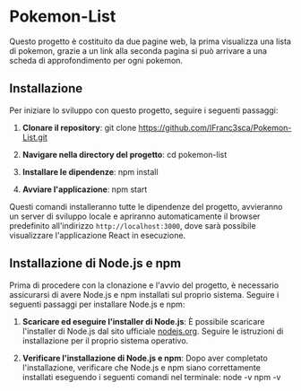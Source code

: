 # Pokemon-List
Questo progetto è costituito da due pagine web, la prima visualizza una lista di pokemon, grazie a un link alla seconda pagina si può arrivare a una scheda di approfondimento per ogni pokemon.

## Installazione

Per iniziare lo sviluppo con questo progetto, seguire i seguenti passaggi:

1. **Clonare il repository**:
   git clone https://github.com/IFranc3sca/Pokemon-List.git

2. **Navigare nella directory del progetto**:
   cd pokemon-list

3. **Installare le dipendenze**:
   npm install

4. **Avviare l'applicazione**:
   npm start

Questi comandi installeranno tutte le dipendenze del progetto, avvieranno un server di sviluppo locale e apriranno automaticamente il browser predefinito all'indirizzo `http://localhost:3000`, dove sarà possibile visualizzare l'applicazione React in esecuzione.

## Installazione di Node.js e npm

Prima di procedere con la clonazione e l'avvio del progetto, è necessario assicurarsi di avere Node.js e npm installati sul proprio sistema. Seguire i seguenti passaggi per installare Node.js e npm:

1. **Scaricare ed eseguire l'installer di Node.js**: È possibile scaricare l'installer di Node.js dal sito ufficiale [nodejs.org](https://nodejs.org/). Seguire le istruzioni di installazione per il proprio sistema operativo.

2. **Verificare l'installazione di Node.js e npm**: Dopo aver completato l'installazione, verificare che Node.js e npm siano correttamente installati eseguendo i seguenti comandi nel terminale:
   node -v
   npm -v
